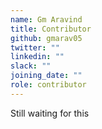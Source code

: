 ```yaml
---
name: Gm Aravind
title: Contributor
github: gmarav05
twitter: ""
linkedin: ""
slack: ""
joining_date: ""
role: contributor
---
```


Still waiting for this
